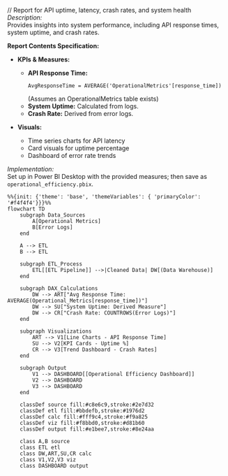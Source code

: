 // Report for API uptime, latency, crash rates, and system health
*Description:*  
Provides insights into system performance, including API response times, system uptime, and crash rates.

**Report Contents Specification:**

- **KPIs & Measures:**  
  - **API Response Time:**  
    ```DAX
    AvgResponseTime = AVERAGE('OperationalMetrics'[response_time])
    ```
    (Assumes an OperationalMetrics table exists)
  - **System Uptime:** Calculated from logs.
  - **Crash Rate:** Derived from error logs.
  
- **Visuals:**  
  - Time series charts for API latency  
  - Card visuals for uptime percentage  
  - Dashboard of error rate trends

*Implementation:*  
Set up in Power BI Desktop with the provided measures; then save as `operational_efficiency.pbix`.

```mermaid
%%{init: {'theme': 'base', 'themeVariables': { 'primaryColor': '#f4f4f4'}}}%%
flowchart TD
    subgraph Data_Sources
        A[Operational Metrics]
        B[Error Logs]
    end

    A --> ETL
    B --> ETL

    subgraph ETL_Process
        ETL[[ETL Pipeline]] -->|Cleaned Data| DW[(Data Warehouse)]
    end

    subgraph DAX_Calculations
        DW --> ART["Avg Response Time: AVERAGE(Operational_Metrics[response_time])"]
        DW --> SU["System Uptime: Derived Measure"]
        DW --> CR["Crash Rate: COUNTROWS(Error Logs)"]
    end

    subgraph Visualizations
        ART --> V1[Line Charts - API Response Time]
        SU --> V2[KPI Cards - Uptime %]
        CR --> V3[Trend Dashboard - Crash Rates]
    end

    subgraph Output
        V1 --> DASHBOARD[[Operational Efficiency Dashboard]]
        V2 --> DASHBOARD
        V3 --> DASHBOARD
    end

    classDef source fill:#c8e6c9,stroke:#2e7d32
    classDef etl fill:#bbdefb,stroke:#1976d2
    classDef calc fill:#fff9c4,stroke:#f9a825
    classDef viz fill:#f8bbd0,stroke:#d81b60
    classDef output fill:#e1bee7,stroke:#8e24aa

    class A,B source
    class ETL etl
    class DW,ART,SU,CR calc
    class V1,V2,V3 viz
    class DASHBOARD output

```
